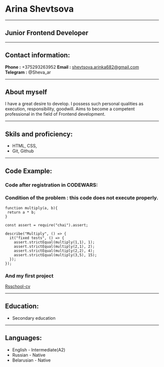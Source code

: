 # Arina Shevtsova
***
## Junior Frontend Developer
***
## Contact information:
__Phone :__ +375293263952
__Email :__ shevtsova.arinka682@gmail.com
__Telegram :__ @Sheva_ar
***
## About myself

I have a great desire to develop. I possess such personal qualities as execution, responsibility, goodwill. Aims to become a competent professional in the field of Frontend development.

***

## Skils and proficiency:

* HTML, CSS,
* Git, Github

***
## Code Example:

### Code after registration in CODEWARS:

### Сondition of the problem : this code does not execute properly. 

```
function multiply(a, b){
 return a * b;
}

const assert = require("chai").assert;

describe("Multiply", () => {
  it("fixed tests", () => {
    assert.strictEqual(multiply(1,1), 1);
    assert.strictEqual(multiply(2,1), 2);
    assert.strictEqual(multiply(2,2), 4);
    assert.strictEqual(multiply(3,5), 15);   
  });
});
```

### And my first project

[Rsschool-cv](https://github.com/Sheva-ar/rsschool-cv.git)

***

## Education:

* Secondary education

*** 

## Languages:

* English - Intermediate(A2)
* Russian - Native
* Belarusian - Native
